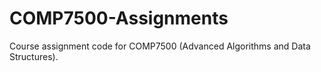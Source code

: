 # COMP7500-Assignments
Course assignment code for COMP7500 (Advanced Algorithms and Data Structures).
